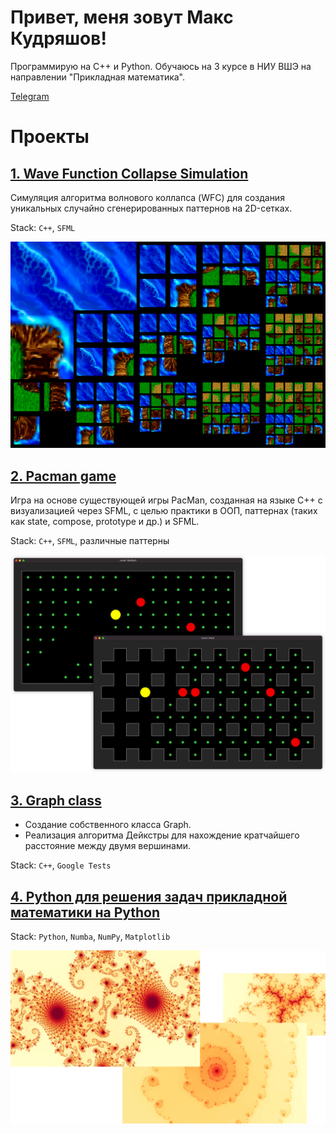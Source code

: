 # Привет, меня зовут Макс Кудряшов!

Программирую на C++ и Python.
Обучаюсь на 3 курсе в НИУ ВШЭ на направлении "Прикладная математика".

[Telegram](t.me/kudrmax)

# Проекты

## [1. Wave Function Collapse Simulation](https://github.com/kudrmax/wfc)

Симуляция алгоритма волнового коллапса (WFC) для создания уникальных случайно сгенерированных паттернов на 2D-сетках.

Stack: `C++`, `SFML`
<p align="left"><img src="images/wfc.png" width="600px"></p>

## [2. Pacman game](https://github.com/kudrmax/pac-man)

Игра на основе существующей игры PacMan, созданная на языке C++ с визуализацией через SFML, с целью практики в ООП,
паттернах (таких как state, compose, prototype и др.) и SFML.

Stack: `C++`, `SFML`, различные паттерны

<p align="left"><img src="images/pacman.png" width="600px"></p>

## [3. Graph class](https://github.com/kudrmax/dijkstra)

- Создание собственного класса Graph.
- Реализация алгоритма Дейкстры для нахождение кратчайшего расстояние между двумя вершинами.

Stack: `C++`, `Google Tests`

## [4. Python для решения задач прикладной математики на Python](https://github.com/kudrmax/applied-mathematics-python)

Stack: `Python`, `Numba`, `NumPy`, `Matplotlib`

<p align="left"><img src="images/fractals 2.png" width="600px"></p>
